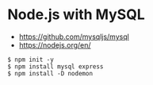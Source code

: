 # Node.js with MySQL

- https://github.com/mysqljs/mysql
- https://nodejs.org/en/

```
$ npm init -y
$ npm install mysql express
$ npm install -D nodemon
```
